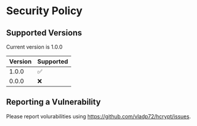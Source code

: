 # Security Policy

## Supported Versions

Current version is 1.0.0

| Version | Supported          |
| ------- | ------------------ |
| 1.0.0   | :white_check_mark: |
| 0.0.0   | :x:                |

## Reporting a Vulnerability

Please report volurabilities using https://github.com/vladp72/hcrypt/issues.
